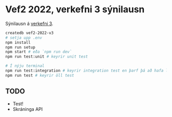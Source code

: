 # Vef2 2022, verkefni 3 sýnilausn

Sýnilausn á [verkefni 3](https://github.com/vefforritun/vef2-2022-v3).

```bash
createdb vef2-2022-v3
# setja upp .env
npm install
npm run setup
npm start # eða `npm run dev`
npm run test:unit # keyrir unit test

# Í nýju terminal
npm run test:integration # keyrir integration test en þarf þá að hafa lausn keyrandi með test db
npm run test # keyrir öll test
```

## TODO

* Test!
* Skráninga API
